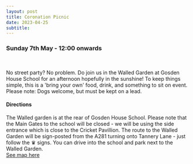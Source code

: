 ```yaml
---
layout: post
title: Coronation Picnic 
date: 2023-04-25
subtitle: 
---
```

### Sunday 7th May - 12:00 onwards ###
<br>

No street party?  No problem.  Do join us in the Walled Garden at Gosden House School for an afternoon hopefully in the sunshine!  To keep things simple, this is a 'bring your own' food, drink, and something to sit on event.  Please note:  Dogs welcome, but must be kept on a lead.  

#### Directions ####

The Walled garden is at the rear of Gosden House School.  Please note that the Main Gates to the school will be closed - we will be using the side entrance which is close to the Cricket Pavillion. The route to the Walled Garden will be sign-posted from the A281 turning onto Tannery Lane  - just follow the ♛ signs.   You can drive into the school and park next to the Walled Garden. <br>
[See map here]({{site_url}}./coronation-picnic-map)

